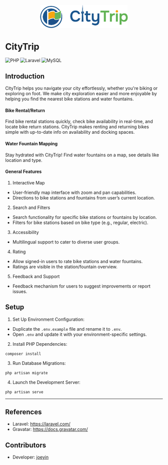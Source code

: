 <p align="center">
  <img src="../logo.svg" width="280" alt="CityTrip" />
</p>

# CityTrip

![PHP](https://img.shields.io/badge/php-%23777BB4.svg?style=for-the-badge&logo=php&logoColor=white)
![Laravel](https://img.shields.io/badge/laravel-%23FF2D20.svg?style=for-the-badge&logo=laravel&logoColor=white)
![MySQL](https://img.shields.io/badge/mysql-4479A1.svg?style=for-the-badge&logo=mysql&logoColor=white)

## Introduction
CityTrip helps you navigate your city effortlessly, whether you're biking or exploring on foot. We make city exploration easier and more enjoyable by helping you find the nearest bike stations and water fountains.

#### Bike Rental/Return
Find bike rental stations quickly, check bike availability in real-time, and locate bike return
stations. CityTrip makes renting and returning bikes simple with up-to-date info on
availability and docking spaces.

#### Water Fountain Mapping
Stay hydrated with CityTrip! Find water fountains on a map, see details like location and
type.

#### General Features
1. Interactive Map
  - User-friendly map interface with zoom and pan capabilities.
  - Directions to bike stations and fountains from user’s current location.
2. Search and Filters
  - Search functionality for specific bike stations or fountains by location.
  - Filters for bike stations based on bike type (e.g., regular, electric).
3. Accessibility
  - Multilingual support to cater to diverse user groups.
4. Rating
  - Allow signed-in users to rate bike stations and water fountains.
  - Ratings are visible in the station/fountain overview.
5. Feedback and Support
  - Feedback mechanism for users to suggest improvements or report issues.

## Setup
1. Set Up Environment Configuration:
 - Duplicate the `.env.example` file and rename it to `.env`.
 - Open `.env` and update it with your environment-specific settings.
2. Install PHP Dependencies:
```
composer install
```
3. Run Database Migrations:
```
php artisan migrate
```
4. Launch the Development Server:
```
php artisan serve
```

---

## References

* Laravel: https://laravel.com/
* Gravatar: https://docs.gravatar.com/

## Contributors

* Developer: [joeyin](https://www.linkedin.com/in/chiweiyin/)
